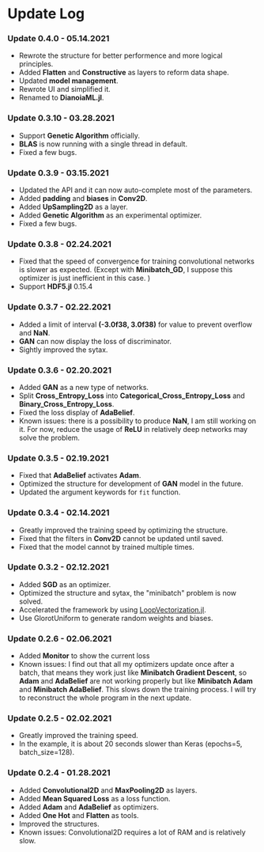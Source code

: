 # Update Log

### Update 0.4.0 - 05.14.2021
- Rewrote the structure for better performence and more logical principles. 
- Added **Flatten** and **Constructive** as layers to reform data shape. 
- Updated **model management**. 
- Rewrote UI and simplified it. 
- Renamed to **DianoiaML.jl**. 

### Update 0.3.10 - 03.28.2021
- Support **Genetic Algorithm** officially. 
- **BLAS** is now running with a single thread in default. 
- Fixed a few bugs. 

### Update 0.3.9 - 03.15.2021
- Updated the API and it can now auto-complete most of the parameters. 
- Added **padding** and **biases** in **Conv2D**. 
- Added **UpSampling2D** as a layer. 
- Added **Genetic Algorithm** as an experimental optimizer. 
- Fixed a few bugs. 

### Update 0.3.8 - 02.24.2021
- Fixed that the speed of convergence for training convolutional networks is slower as expected. (Except with **Minibatch_GD**, I suppose this optimizer is just inefficient in this case. )
- Support **HDF5.jl** 0.15.4

### Update 0.3.7 - 02.22.2021
- Added a limit of interval **(-3.0f38, 3.0f38)** for value to prevent overflow and **NaN**. 
- **GAN** can now display the loss of discriminator. 
- Sightly improved the sytax. 

### Update 0.3.6 - 02.20.2021
- Added **GAN** as a new type of networks. 
- Split **Cross_Entropy_Loss** into **Categorical_Cross_Entropy_Loss** and **Binary_Cross_Entropy_Loss**. 
- Fixed the loss display of **AdaBelief**. 
- Known issues: there is a possibility to produce **NaN**, I am still working on it. For now, reduce the usage of **ReLU** in relatively deep networks may solve the problem. 

### Update 0.3.5 - 02.19.2021
- Fixed that **AdaBelief** activates **Adam**. 
- Optimized the structure for development of **GAN** model in the future. 
- Updated the argument keywords for `fit` function. 

### Update 0.3.4 - 02.14.2021
- Greatly improved the training speed by optimizing the structure. 
- Fixed that the filters in **Conv2D** cannot be updated until saved. 
- Fixed that the model cannot by trained multiple times. 

### Update 0.3.2 - 02.12.2021
- Added **SGD** as an optimizer.
- Optimized the structure and sytax, the "minibatch" problem is now solved. 
- Accelerated the framework by using [LoopVectorization.jl](https://github.com/chriselrod/LoopVectorization.jl).
- Use GlorotUniform to generate random weights and biases. 

### Update 0.2.6 - 02.06.2021
- Added **Monitor** to show the current loss
- Known issues: I find out that all my optimizers update once after a batch, that means they work just like **Minibatch Gradient Descent**, so **Adam** and **AdaBelief** are not working properly but like **Minibatch Adam** and **Minibatch AdaBelief**. This slows down the training process. I will try to reconstruct the whole program in the next update. 

### Update 0.2.5 - 02.02.2021
- Greatly improved the training speed.
- In the example, it is about 20 seconds slower than Keras (epochs=5, batch_size=128). 

### Update 0.2.4 - 01.28.2021
- Added **Convolutional2D** and **MaxPooling2D** as layers.
- Added **Mean Squared Loss** as a loss function.
- Added **Adam** and **AdaBelief** as optimizers.
- Added **One Hot** and **Flatten** as tools.
- Improved the structures.
- Known issues: Convolutional2D requires a lot of RAM and is relatively slow. 
